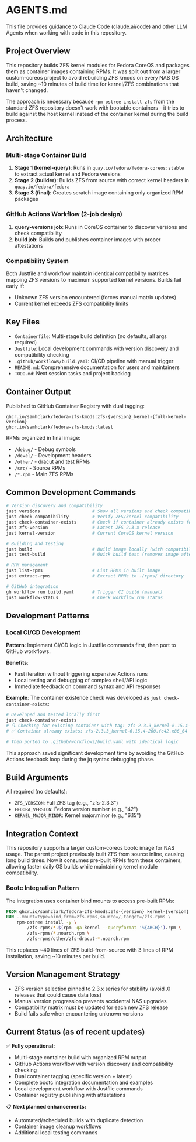 # AGENTS.md

This file provides guidance to Claude Code (claude.ai/code) and other LLM Agents when working with code in this repository.

## Project Overview

This repository builds ZFS kernel modules for Fedora CoreOS and packages them as container images containing RPMs. It was split out from a larger custom-coreos project to avoid rebuilding ZFS kmods on every NAS OS build, saving ~10 minutes of build time for kernel/ZFS combinations that haven't changed.

The approach is necessary because `rpm-ostree install zfs` from the standard ZFS repository doesn't work with bootable containers - it tries to build against the host kernel instead of the container kernel during the build process.

## Architecture

### Multi-stage Container Build
1. **Stage 1 (kernel-query)**: Runs in `quay.io/fedora/fedora-coreos:stable` to extract actual kernel and Fedora versions
2. **Stage 2 (builder)**: Builds ZFS from source with correct kernel headers in `quay.io/fedora/fedora`
3. **Stage 3 (final)**: Creates scratch image containing only organized RPM packages

### GitHub Actions Workflow (2-job design)
1. **query-versions job**: Runs in CoreOS container to discover versions and check compatibility
2. **build job**: Builds and publishes container images with proper attestations

### Compatibility System
Both Justfile and workflow maintain identical compatibility matrices mapping ZFS versions to maximum supported kernel versions. Builds fail early if:
- Unknown ZFS version encountered (forces manual matrix updates)
- Current kernel exceeds ZFS compatibility limits

## Key Files

- `Containerfile`: Multi-stage build definition (no defaults, all args required)
- `Justfile`: Local development commands with version discovery and compatibility checking
- `.github/workflows/build.yaml`: CI/CD pipeline with manual trigger
- `README.md`: Comprehensive documentation for users and maintainers
- `TODO.md`: Next session tasks and project backlog

## Container Output

Published to GitHub Container Registry with dual tagging:
```
ghcr.io/samhclark/fedora-zfs-kmods:zfs-{version}_kernel-{full-kernel-version}
ghcr.io/samhclark/fedora-zfs-kmods:latest
```

RPMs organized in final image:
- `/debug/` - Debug symbols
- `/devel/` - Development headers  
- `/other/` - dracut and test RPMs
- `/src/` - Source RPMs
- `/*.rpm` - Main ZFS RPMs

## Common Development Commands

```bash
# Version discovery and compatibility
just versions                    # Show all versions and check compatibility
just check-compatibility         # Verify ZFS/kernel compatibility
just check-container-exists      # Check if container already exists for current versions
just zfs-version                 # Latest ZFS 2.3.x release
just kernel-version              # Current CoreOS kernel version

# Building and testing
just build                       # Build image locally (with compatibility check)
just test-build                  # Quick build test (removes image after)

# RPM management
just list-rpms                   # List RPMs in built image
just extract-rpms                # Extract RPMs to ./rpms/ directory

# GitHub integration
gh workflow run build.yaml       # Trigger CI build (manual)
just workflow-status             # Check workflow run status
```

## Development Patterns

### Local CI/CD Development
**Pattern**: Implement CI/CD logic in Justfile commands first, then port to GitHub workflows.

**Benefits**:
- Fast iteration without triggering expensive Actions runs
- Local testing and debugging of complex shell/API logic
- Immediate feedback on command syntax and API responses

**Example**: The container existence check was developed as `just check-container-exists`:
```bash
# Developed and tested locally first
just check-container-exists
# 🔍 Checking for existing container with tag: zfs-2.3.3_kernel-6.15.4-200.fc42.x86_64
# ✅ Container already exists: zfs-2.3.3_kernel-6.15.4-200.fc42.x86_64

# Then ported to .github/workflows/build.yaml with identical logic
```

This approach saved significant development time by avoiding the GitHub Actions feedback loop during the jq syntax debugging phase.

## Build Arguments

All required (no defaults):
- `ZFS_VERSION`: Full ZFS tag (e.g., "zfs-2.3.3")
- `FEDORA_VERSION`: Fedora version number (e.g., "42") 
- `KERNEL_MAJOR_MINOR`: Kernel major.minor (e.g., "6.15")

## Integration Context

This repository supports a larger custom-coreos bootc image for NAS usage. The parent project previously built ZFS from source inline, causing long build times. Now it consumes pre-built RPMs from these containers, allowing faster daily OS builds while maintaining kernel module compatibility.

### Bootc Integration Pattern
The integration uses container bind mounts to access pre-built RPMs:
```dockerfile
FROM ghcr.io/samhclark/fedora-zfs-kmods:zfs-{version}_kernel-{version} as zfs-rpms
RUN --mount=type=bind,from=zfs-rpms,source=/,target=/zfs-rpms \
    rpm-ostree install -y \
        /zfs-rpms/*.$(rpm -qa kernel --queryformat '%{ARCH}').rpm \
        /zfs-rpms/*.noarch.rpm \
        /zfs-rpms/other/zfs-dracut-*.noarch.rpm
```

This replaces ~40 lines of ZFS build-from-source with 3 lines of RPM installation, saving ~10 minutes per build.

## Version Management Strategy

- ZFS version selection pinned to 2.3.x series for stability (avoid .0 releases that could cause data loss)
- Manual version progression prevents accidental NAS upgrades
- Compatibility matrix must be updated for each new ZFS release
- Build fails safe when encountering unknown versions

## Current Status (as of recent updates)

✅ **Fully operational:**
- Multi-stage container build with organized RPM output
- GitHub Actions workflow with version discovery and compatibility checking
- Dual container tagging (specific version + latest)
- Complete bootc integration documentation and examples
- Local development workflow with Justfile commands
- Container registry publishing with attestations

📋 **Next planned enhancements:**
- Automated/scheduled builds with duplicate detection
- Container image cleanup workflows
- Additional local testing commands